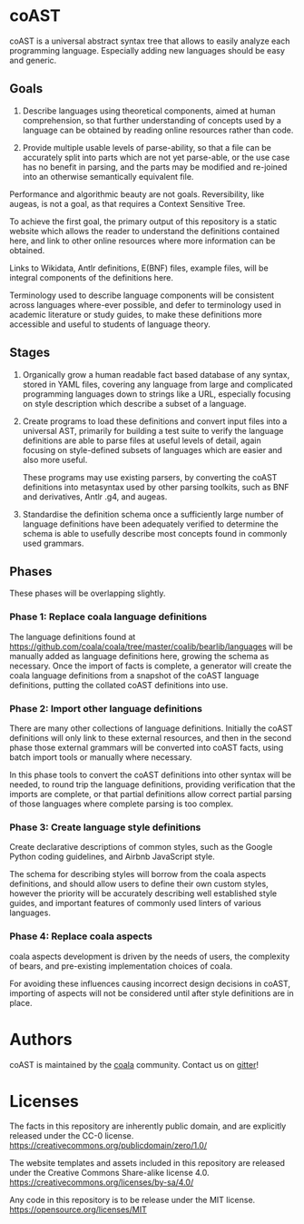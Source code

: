 # coAST

coAST is a universal abstract syntax tree that allows to easily analyze
each programming language. Especially adding new languages should be easy and
generic.

## Goals

1. Describe languages using theoretical components, aimed at human
   comprehension, so that further understanding of concepts used by a
   language can be obtained by reading online resources rather than code.

2. Provide multiple usable levels of parse-ability, so that a file can
   be accurately split into parts which are not yet parse-able, or the
   use case has no benefit in parsing, and the parts may be modified
   and re-joined into an otherwise semantically equivalent file.

Performance and algorithmic beauty are not goals.
Reversibility, like augeas, is not a goal, as that requires a Context
Sensitive Tree.

To achieve the first goal, the primary output of this repository is a
static website which allows the reader to understand the definitions
contained here, and link to other online resources where more information
can be obtained.

Links to Wikidata, Antlr definitions, E(BNF) files, example files, will
be integral components of the definitions here.

Terminology used to describe language components will be consistent
across languages where-ever possible, and defer to terminology used
in academic literature or study guides, to make these definitions more
accessible and useful to students of language theory.

## Stages

1. Organically grow a human readable fact based database of any syntax,
   stored in YAML files, covering any language from large and complicated
   programming languages down to strings like a URL, especially focusing
   on style description which describe a subset of a language.

2. Create programs to load these definitions and convert input files
   into a universal AST, primarily for building a test suite to verify the
   language definitions are able to parse files at useful levels of detail,
   again focusing on style-defined subsets of languages which are easier
   and also more useful.

   These programs may use existing parsers, by converting the coAST
   definitions into metasyntax used by other parsing toolkits, such as BNF
   and derivatives, Antlr .g4, and augeas.

3. Standardise the definition schema once a sufficiently large number
   of language definitions have been adequately verified to determine
   the schema is able to usefully describe most concepts found in
   commonly used grammars.

## Phases

These phases will be overlapping slightly.

### Phase 1: Replace coala language definitions

The language definitions found at
https://github.com/coala/coala/tree/master/coalib/bearlib/languages
will be manually added as language definitions here, growing the schema
as necessary.  Once the import of facts is complete, a generator will
create the coala language definitions from a snapshot of the coAST language
definitions, putting the collated coAST definitions into use.

### Phase 2: Import other language definitions

There are many other collections of language definitions.
Initially the coAST definitions will only link to these external resources,
and then in the second phase those external grammars will be converted
into coAST facts, using batch import tools or manually where necessary.

In this phase tools to convert the coAST definitions into other syntax
will be needed, to round trip the language definitions, providing verification
that the imports are complete, or that partial definitions allow correct
partial parsing of those languages where complete parsing is too complex.

### Phase 3: Create language style definitions

Create declarative descriptions of common styles, such as the Google Python
coding guidelines, and Airbnb JavaScript style.

The schema for describing styles will borrow from the coala aspects
definitions, and should allow users to define their own custom styles,
however the priority will be accurately describing well established
style guides, and important features of commonly used linters of various
languages.

### Phase 4: Replace coala aspects

coala aspects development is driven by the needs of users, the complexity
of bears, and pre-existing implementation choices of coala.

For avoiding these influences causing incorrect design decisions in coAST,
importing of aspects will not be considered until after style definitions
are in place.

# Authors

coAST is maintained by the [coala](https://github.com/coala)
community. Contact us on [gitter](https://gitter.im/coala/coala)!

# Licenses

The facts in this repository are inherently public domain, and are
explicitly released under the CC-0 license.
https://creativecommons.org/publicdomain/zero/1.0/

The website templates and assets included in this repository are released
under the Creative Commons Share-alike license 4.0.
https://creativecommons.org/licenses/by-sa/4.0/

Any code in this repository is to be release under the MIT license.
https://opensource.org/licenses/MIT
